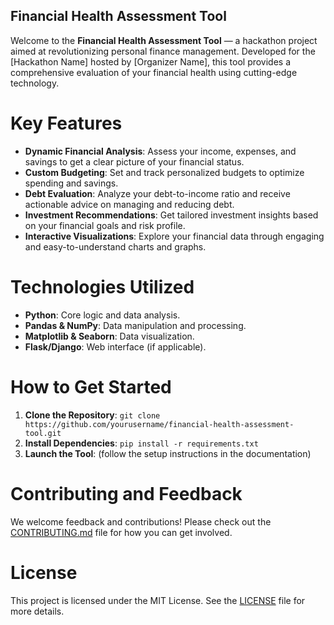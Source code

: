 ## Financial Health Assessment Tool

Welcome to the **Financial Health Assessment Tool** — a hackathon project aimed at revolutionizing personal finance management. Developed for the [Hackathon Name] hosted by [Organizer Name], this tool provides a comprehensive evaluation of your financial health using cutting-edge technology.

# Key Features

- **Dynamic Financial Analysis**: Assess your income, expenses, and savings to get a clear picture of your financial status.
- **Custom Budgeting**: Set and track personalized budgets to optimize spending and savings.
- **Debt Evaluation**: Analyze your debt-to-income ratio and receive actionable advice on managing and reducing debt.
- **Investment Recommendations**: Get tailored investment insights based on your financial goals and risk profile.
- **Interactive Visualizations**: Explore your financial data through engaging and easy-to-understand charts and graphs.

# Technologies Utilized

- **Python**: Core logic and data analysis.
- **Pandas & NumPy**: Data manipulation and processing.
- **Matplotlib & Seaborn**: Data visualization.
- **Flask/Django**: Web interface (if applicable).

# How to Get Started

1. **Clone the Repository**: `git clone https://github.com/yourusername/financial-health-assessment-tool.git`
2. **Install Dependencies**: `pip install -r requirements.txt`
3. **Launch the Tool**: (follow the setup instructions in the documentation)

# Contributing and Feedback

We welcome feedback and contributions! Please check out the [CONTRIBUTING.md](CONTRIBUTING.md) file for how you can get involved.

# License

This project is licensed under the MIT License. See the [LICENSE](LICENSE) file for more details.
